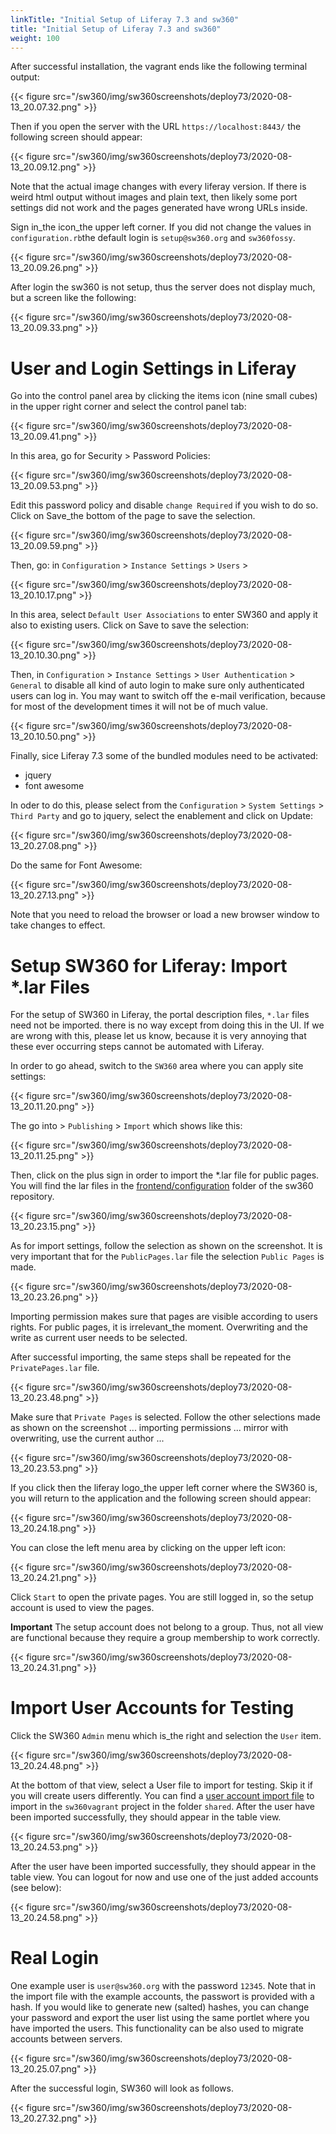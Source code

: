 ```yaml
---
linkTitle: "Initial Setup of Liferay 7.3 and sw360"
title: "Initial Setup of Liferay 7.3 and sw360"
weight: 100
---
```


After successful installation, the vagrant ends like the following terminal output:

{{< figure src="/sw360/img/sw360screenshots/deploy73/2020-08-13_20.07.32.png" >}}

Then if you open the server with the URL `https://localhost:8443/` the following screen should appear:

{{< figure src="/sw360/img/sw360screenshots/deploy73/2020-08-13_20.09.12.png" >}}

Note that the actual image changes with every liferay version. If there is weird html output without images and plain text, then likely some port settings did not work and the pages generated have wrong URLs inside.

Sign in_the icon_the upper left corner. If you did not change the values in `configuration.rb`the default login is `setup@sw360.org` and `sw360fossy`.

{{< figure src="/sw360/img/sw360screenshots/deploy73/2020-08-13_20.09.26.png" >}}

After login the sw360 is not setup, thus the server does not display much, but a screen like the following:

{{< figure src="/sw360/img/sw360screenshots/deploy73/2020-08-13_20.09.33.png" >}}

# User and Login Settings in Liferay

Go into the control panel area by clicking the items icon (nine small cubes) in the upper right corner and select the control panel tab:

{{< figure src="/sw360/img/sw360screenshots/deploy73/2020-08-13_20.09.41.png" >}}

In this area, go for Security > Password Policies:

{{< figure src="/sw360/img/sw360screenshots/deploy73/2020-08-13_20.09.53.png" >}}

Edit this password policy and disable `change Required` if you wish to do so. Click on Save_the bottom of the page to save the selection.

{{< figure src="/sw360/img/sw360screenshots/deploy73/2020-08-13_20.09.59.png" >}}

Then, go: in `Configuration` >  `Instance Settings` > `Users` >

{{< figure src="/sw360/img/sw360screenshots/deploy73/2020-08-13_20.10.17.png" >}}

In this area, select `Default User Associations` to enter SW360 and apply it also to existing users. Click on Save to save the selection:

{{< figure src="/sw360/img/sw360screenshots/deploy73/2020-08-13_20.10.30.png" >}}

Then, in `Configuration` >  `Instance Settings` > `User Authentication` > `General` to disable all kind of auto login to make sure only authenticated users can log in. You may want to switch off the e-mail verification, because for most of the development times it will not be of much value.

{{< figure src="/sw360/img/sw360screenshots/deploy73/2020-08-13_20.10.50.png" >}}

Finally, sice Liferay 7.3 some of the bundled modules need to be activated:

* jquery
* font awesome

In oder to do this, please select from the `Configuration` >  `System Settings` > `Third Party` and go to jquery, select the enablement and click on Update:

{{< figure src="/sw360/img/sw360screenshots/deploy73/2020-08-13_20.27.08.png" >}}

Do the same for Font Awesome:

{{< figure src="/sw360/img/sw360screenshots/deploy73/2020-08-13_20.27.13.png" >}}

Note that you need to reload the browser or load a new browser window to take changes to effect.

# Setup SW360 for Liferay: Import *.lar Files

For the setup of SW360 in Liferay, the portal description files, `*.lar` files need not be imported. there is no way except from doing this in the UI. If we are wrong with this, please let us know, because it is very annoying that these ever occurring steps cannot be automated with Liferay.

In order to go ahead, switch to the `SW360` area where you can apply site settings:

{{< figure src="/sw360/img/sw360screenshots/deploy73/2020-08-13_20.11.20.png" >}}

The go into >  `Publishing` > `Import` which shows like this:

{{< figure src="/sw360/img/sw360screenshots/deploy73/2020-08-13_20.11.25.png" >}}

Then, click on the plus sign in order to import the *.lar file for public pages. You will find the lar files in the [frontend/configuration](https://github.com/eclipse/sw360/tree/master/frontend/configuration) folder of the sw360 repository.

{{< figure src="/sw360/img/sw360screenshots/deploy73/2020-08-13_20.23.15.png" >}}

As for import settings, follow the selection as shown on the screenshot. It is very important that for the `PublicPages.lar` file the selection `Public Pages` is made.

{{< figure src="/sw360/img/sw360screenshots/deploy73/2020-08-13_20.23.26.png" >}}

Importing permission makes sure that pages are visible according to users rights. For public pages, it is irrelevant_the moment. Overwriting and the write as current user needs to be selected.

After successful importing, the same steps shall be repeated for the `PrivatePages.lar` file.

{{< figure src="/sw360/img/sw360screenshots/deploy73/2020-08-13_20.23.48.png" >}}

Make sure that `Private Pages` is selected. Follow the other selections made as shown on the screenshot ... importing permissions ... mirror with overwriting, use the current author ...

{{< figure src="/sw360/img/sw360screenshots/deploy73/2020-08-13_20.23.53.png" >}}


If you click then the liferay logo_the upper left corner where the SW360 is, you will return to the application and the following screen should appear:

{{< figure src="/sw360/img/sw360screenshots/deploy73/2020-08-13_20.24.18.png" >}}

You can close the left menu area by clicking on the upper left icon:

{{< figure src="/sw360/img/sw360screenshots/deploy73/2020-08-13_20.24.21.png" >}}

Click `Start` to open the private pages. You are still logged in, so the setup account is used to view the pages.

__Important__ The setup account does not belong to a group. Thus, not all view are functional because they require a group membership to work correctly.

{{< figure src="/sw360/img/sw360screenshots/deploy73/2020-08-13_20.24.31.png" >}}

# Import User Accounts for Testing

Click the SW360 `Admin` menu which is_the right and selection the `User` item.

{{< figure src="/sw360/img/sw360screenshots/deploy73/2020-08-13_20.24.48.png" >}}

At the bottom of that view, select a User file to import for testing. Skip it if you will create users differently. You can find a [user account import file](https://github.com/sw360/sw360vagrant/blob/master/shared/test_users_with_passwords_12345.csv) to import in the `sw360vagrant` project in the folder `shared`. After the user have been imported successfully, they should appear in the table view.

{{< figure src="/sw360/img/sw360screenshots/deploy73/2020-08-13_20.24.53.png" >}}

After the user have been imported successfully, they should appear in the table view. You can logout for now and use one of the just added accounts (see below):

{{< figure src="/sw360/img/sw360screenshots/deploy73/2020-08-13_20.24.58.png" >}}

# Real Login

One example user is `user@sw360.org` with the password `12345`. Note that in the import file with the example accounts, the passwort is provided with a hash. If you would like to generate new (salted) hashes, you can change your password and export the user list using the same portlet where you have imported the users. This functionality can be also used to migrate accounts between servers.

{{< figure src="/sw360/img/sw360screenshots/deploy73/2020-08-13_20.25.07.png" >}}

After the successful login, SW360 will look as follows.

{{< figure src="/sw360/img/sw360screenshots/deploy73/2020-08-13_20.27.32.png" >}}
